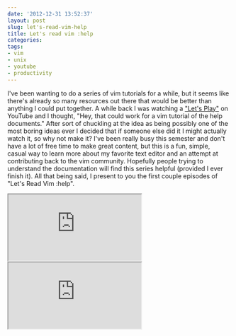 ```yaml
---
date: '2012-12-31 13:52:37'
layout: post
slug: let's-read-vim-help
title: Let's read vim :help
categories:
tags:
- vim
- unix
- youtube
- productivity
---
```


I've been wanting to do a series of vim tutorials for a while, but it seems like there's already so many resources out there that would be better than anything I could put together. A while back I was watching a ["Let's Play"][lets] on YouTube and I thought, "Hey, that could work for a vim tutorial of the help documents." After sort of chuckling at the idea as being possibly one of the most boring ideas ever I decided that if someone else did it I might actually watch it, so why not make it? I've been really busy this semester and don't have a lot of free time to make great content, but this is a fun, simple, casual way to learn more about my favorite text editor and an attempt at contributing back to the vim community. Hopefully people trying to understand the documentation will find this series helpful (provided I ever finish it). All that being said, I present to you the first couple episodes of "Let's Read Vim :help".

<iframe class="youtube" src="http://www.youtube.com/embed/CRJf4-7nC6E"></iframe>

<iframe class="youtube" src="http://www.youtube.com/embed/hQIisdEtQ54"></iframe>

   [lets]: http://en.wikipedia.org/wiki/Let%27s_Play_(video_gaming)
